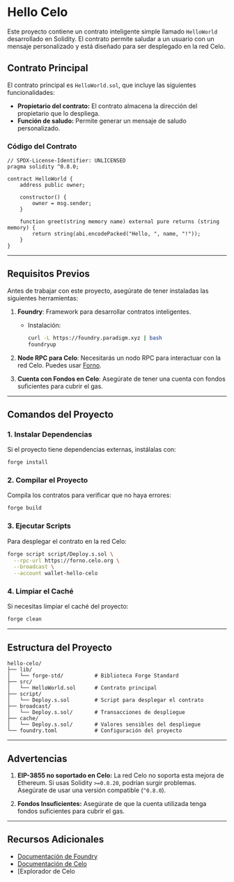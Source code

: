 # Hello Celo

Este proyecto contiene un contrato inteligente simple llamado `HelloWorld` desarrollado en Solidity. El contrato permite saludar a un usuario con un mensaje personalizado y está diseñado para ser desplegado en la red Celo.

## Contrato Principal

El contrato principal es `HelloWorld.sol`, que incluye las siguientes funcionalidades:
- **Propietario del contrato:** El contrato almacena la dirección del propietario que lo despliega.
- **Función de saludo:** Permite generar un mensaje de saludo personalizado.

### Código del Contrato
```solidity
// SPDX-License-Identifier: UNLICENSED
pragma solidity ^0.8.0;

contract HelloWorld {
    address public owner;

    constructor() {
        owner = msg.sender;
    }

    function greet(string memory name) external pure returns (string memory) {
        return string(abi.encodePacked("Hello, ", name, "!"));
    }
}
```

---

## Requisitos Previos

Antes de trabajar con este proyecto, asegúrate de tener instaladas las siguientes herramientas:

1. **Foundry**: Framework para desarrollar contratos inteligentes.
   - Instalación:
     ```bash
     curl -L https://foundry.paradigm.xyz | bash
     foundryup
     ```

2. **Node RPC para Celo**: Necesitarás un nodo RPC para interactuar con la red Celo. Puedes usar [Forno](https://docs.celo.org/getting-started/forno).

3. **Cuenta con Fondos en Celo**: Asegúrate de tener una cuenta con fondos suficientes para cubrir el gas.

---

## Comandos del Proyecto

### 1. **Instalar Dependencias**
   Si el proyecto tiene dependencias externas, instálalas con:
   ```bash
   forge install
   ```

### 2. **Compilar el Proyecto**
   Compila los contratos para verificar que no haya errores:
   ```bash
   forge build
   ```

### 3. **Ejecutar Scripts**
   Para desplegar el contrato en la red Celo:
   ```bash
   forge script script/Deploy.s.sol \
     --rpc-url https://forno.celo.org \
     --broadcast \
     --account wallet-hello-celo
   ```

### 4. **Limpiar el Caché**
   Si necesitas limpiar el caché del proyecto:
   ```bash
   forge clean
   ```

---

## Estructura del Proyecto

```
hello-celo/
├── lib/
│   └── forge-std/          # Biblioteca Forge Standard
├── src/
│   └── HelloWorld.sol      # Contrato principal
├── script/
│   └── Deploy.s.sol        # Script para desplegar el contrato
├── broadcast/
│   └── Deploy.s.sol/       # Transacciones de despliegue
├── cache/
│   └── Deploy.s.sol/       # Valores sensibles del despliegue
└── foundry.toml            # Configuración del proyecto
```

---

## Advertencias

1. **EIP-3855 no soportado en Celo:** La red Celo no soporta esta mejora de Ethereum. Si usas Solidity `>=0.8.20`, podrían surgir problemas. Asegúrate de usar una versión compatible (`^0.8.0`).

2. **Fondos Insuficientes:** Asegúrate de que la cuenta utilizada tenga fondos suficientes para cubrir el gas.

---

## Recursos Adicionales

- [Documentación de Foundry](https://book.getfoundry.sh/)
- [Documentación de Celo](https://docs.celo.org/)
- [Explorador de Celo
